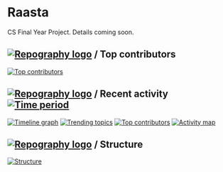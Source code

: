 # Raasta

CS Final Year Project. Details coming soon.

## [![Repography logo](https://images.repography.com/logo.svg)](https://repography.com) / Top contributors
[![Top contributors](https://images.repography.com/33913467/AkeelMedina22/Raasta/top-contributors/2GI3mri0JHdObr7j5kHabZRPU59e7a1f4ssJ_4diXeo/On-vNRvztvKqd710nUmJitWRVNwqNJEsCLRkn0TjCdA_table.svg)](https://github.com/AkeelMedina22/Raasta/graphs/contributors)


## [![Repography logo](https://images.repography.com/logo.svg)](https://repography.com) / Recent activity [![Time period](https://images.repography.com/33913467/AkeelMedina22/Raasta/recent-activity/2GI3mri0JHdObr7j5kHabZRPU59e7a1f4ssJ_4diXeo/On-vNRvztvKqd710nUmJitWRVNwqNJEsCLRkn0TjCdA_badge.svg)](https://repography.com)
[![Timeline graph](https://images.repography.com/33913467/AkeelMedina22/Raasta/recent-activity/2GI3mri0JHdObr7j5kHabZRPU59e7a1f4ssJ_4diXeo/On-vNRvztvKqd710nUmJitWRVNwqNJEsCLRkn0TjCdA_timeline.svg)](https://github.com/AkeelMedina22/Raasta/commits)
[![Trending topics](https://images.repography.com/33913467/AkeelMedina22/Raasta/recent-activity/2GI3mri0JHdObr7j5kHabZRPU59e7a1f4ssJ_4diXeo/On-vNRvztvKqd710nUmJitWRVNwqNJEsCLRkn0TjCdA_words.svg)](https://github.com/AkeelMedina22/Raasta/commits)
[![Top contributors](https://images.repography.com/33913467/AkeelMedina22/Raasta/recent-activity/2GI3mri0JHdObr7j5kHabZRPU59e7a1f4ssJ_4diXeo/On-vNRvztvKqd710nUmJitWRVNwqNJEsCLRkn0TjCdA_users.svg)](https://github.com/AkeelMedina22/Raasta/graphs/contributors)
[![Activity map](https://images.repography.com/33913467/AkeelMedina22/Raasta/recent-activity/2GI3mri0JHdObr7j5kHabZRPU59e7a1f4ssJ_4diXeo/On-vNRvztvKqd710nUmJitWRVNwqNJEsCLRkn0TjCdA_map.svg)](https://github.com/AkeelMedina22/Raasta/commits)


## [![Repography logo](https://images.repography.com/logo.svg)](https://repography.com) / Structure
[![Structure](https://images.repography.com/33913467/AkeelMedina22/Raasta/structure/2GI3mri0JHdObr7j5kHabZRPU59e7a1f4ssJ_4diXeo/XIVJdaUaUAiqEYeQ16V84Nwq2kgIA83hKsAuu80Fm7c_table.svg)](https://github.com/AkeelMedina22/Raasta)

